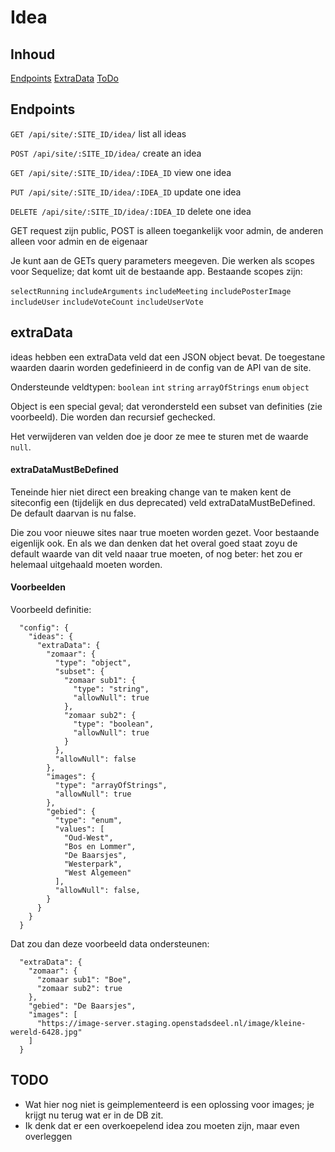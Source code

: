 # Idea

## Inhoud
[Endpoints](#endpoints)
[ExtraData](#extradata)
[ToDo](#todo)

## Endpoints

`GET /api/site/:SITE_ID/idea/`
list all ideas

`POST /api/site/:SITE_ID/idea/`
create an idea

`GET /api/site/:SITE_ID/idea/:IDEA_ID`
view one idea

`PUT /api/site/:SITE_ID/idea/:IDEA_ID`
update one idea

`DELETE /api/site/:SITE_ID/idea/:IDEA_ID`
delete one idea

GET request zijn public, POST is alleen toegankelijk voor admin, de anderen alleen voor admin en de eigenaar

Je kunt aan de GETs query parameters meegeven. Die werken als scopes voor Sequelize; dat komt uit de bestaande app. Bestaande scopes zijn:

`selectRunning`
`includeArguments`
`includeMeeting`
`includePosterImage`
`includeUser`
`includeVoteCount`
`includeUserVote`

## extraData
ideas hebben een extraData veld dat een JSON object bevat. De toegestane waarden daarin worden gedefinieerd in de config van de API van de site.

Ondersteunde veldtypen:
`boolean`
`int`
`string`
`arrayOfStrings`
`enum`
`object`

Object is een special geval; dat verondersteld een subset van definities (zie voorbeeld). Die worden dan recursief gechecked.

Het verwijderen van velden doe je door ze mee te sturen met de waarde `null`.

#### extraDataMustBeDefined

Teneinde hier niet direct een breaking change van te maken kent de siteconfig een (tijdelijk en dus deprecated) veld extraDataMustBeDefined. De default daarvan is nu false.

Die zou voor nieuwe sites naar true moeten worden gezet. Voor bestaande eigenlijk ook. En als we dan denken dat het overal goed staat zoyu de default waarde van dit veld naaar true moeten, of nog beter: het zou er helemaal uitgehaald moeten worden.

#### Voorbeelden

Voorbeeld definitie:
```
  "config": {
    "ideas": {
      "extraData": {
        "zomaar": {
          "type": "object",
          "subset": {
            "zomaar sub1": {
              "type": "string",
              "allowNull": true
            },
            "zomaar sub2": {
              "type": "boolean",
              "allowNull": true
            }
          },
          "allowNull": false
        },
        "images": {
          "type": "arrayOfStrings",
          "allowNull": true
        },
        "gebied": {
          "type": "enum",
          "values": [
            "Oud-West",
            "Bos en Lommer",
            "De Baarsjes",
            "Westerpark",
            "West Algemeen"
          ],
          "allowNull": false,
        }
      }
    }
  }
```

Dat zou dan deze voorbeeld data ondersteunen:
```
  "extraData": {
    "zomaar": {
      "zomaar sub1": "Boe",
      "zomaar sub2": true
    },
    "gebied": "De Baarsjes",
    "images": [
      "https://image-server.staging.openstadsdeel.nl/image/kleine-wereld-6428.jpg"
    ]
  }
```


## TODO
- Wat hier nog niet is geimplementeerd is een oplossing voor images; je krijgt nu terug wat er in de DB zit.
- Ik denk dat er een overkoepelend idea zou moeten zijn, maar even overleggen
